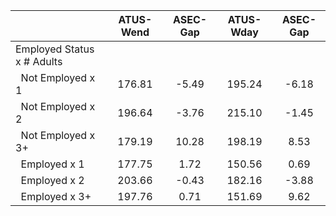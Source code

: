 
|                      |    ATUS-Wend |     ASEC-Gap |    ATUS-Wday |     ASEC-Gap |
| -------------------- | :----------: | :----------: | :----------: | :----------: |
| Employed Status x # Adults |              |              |              |              |
| &nbsp;&nbsp;Not Employed x 1 |       176.81 |        -5.49 |       195.24 |        -6.18 |
| &nbsp;&nbsp;Not Employed x 2 |       196.64 |        -3.76 |       215.10 |        -1.45 |
| &nbsp;&nbsp;Not Employed x 3+ |       179.19 |        10.28 |       198.19 |         8.53 |
| &nbsp;&nbsp;Employed x 1 |       177.75 |         1.72 |       150.56 |         0.69 |
| &nbsp;&nbsp;Employed x 2 |       203.66 |        -0.43 |       182.16 |        -3.88 |
| &nbsp;&nbsp;Employed x 3+ |       197.76 |         0.71 |       151.69 |         9.62 |

